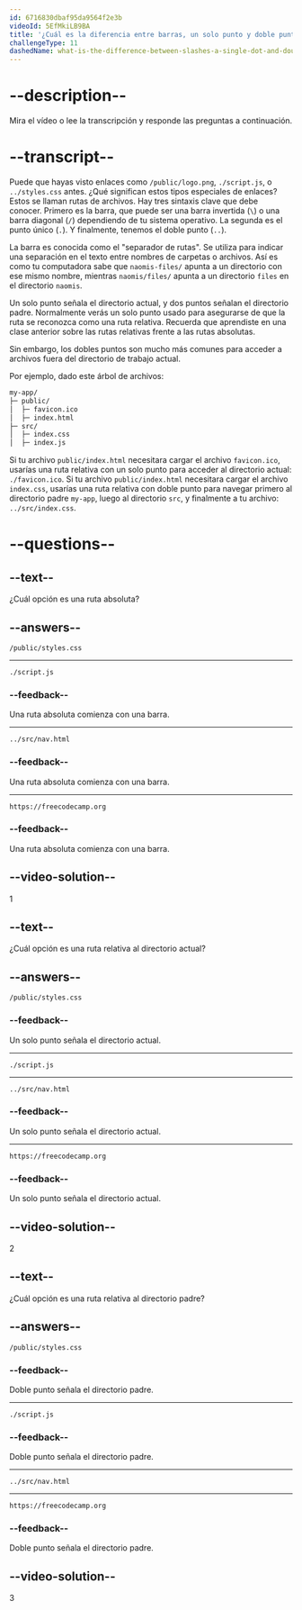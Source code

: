 ```yaml
---
id: 6716830dbaf95da9564f2e3b
videoId: 5EfMkiLB9BA
title: '¿Cuál es la diferencia entre barras, un solo punto y doble punto en la sintaxis de rutas?'
challengeType: 11
dashedName: what-is-the-difference-between-slashes-a-single-dot-and-double-dot-in-path-syntax
---
```


# --description--

Mira el vídeo o lee la transcripción y responde las preguntas a continuación.

# --transcript--

Puede que hayas visto enlaces como `/public/logo.png`, `./script.js`, o `../styles.css` antes. ¿Qué significan estos tipos especiales de enlaces? Estos se llaman rutas de archivos. Hay tres sintaxis clave que debe conocer. Primero es la barra, que puede ser una barra invertida (`\`) o una barra diagonal (`/`) dependiendo de tu sistema operativo. La segunda es el punto único (`.`). Y finalmente, tenemos el doble punto (`..`).

La barra es conocida como el "separador de rutas". Se utiliza para indicar una separación en el texto entre nombres de carpetas o archivos. Así es como tu computadora sabe que `naomis-files/` apunta a un directorio con ese mismo nombre, mientras `naomis/files/` apunta a un directorio `files` en el directorio `naomis`.

Un solo punto señala el directorio actual, y dos puntos señalan el directorio padre. Normalmente verás un solo punto usado para asegurarse de que la ruta se reconozca como una ruta relativa. Recuerda que aprendiste en una clase anterior sobre las rutas relativas frente a las rutas absolutas.

Sin embargo, los dobles puntos son mucho más comunes para acceder a archivos fuera del directorio de trabajo actual.

Por ejemplo, dado este árbol de archivos:

```sh
my-app/
├─ public/
│  ├─ favicon.ico
│  ├─ index.html
├─ src/
│  ├─ index.css
│  ├─ index.js
```

Si tu archivo `public/index.html` necesitara cargar el archivo `favicon.ico`, usarías una ruta relativa con un solo punto para acceder al directorio actual: `./favicon.ico`. Si tu archivo `public/index.html` necesitara cargar el archivo `index.css`, usarías una ruta relativa con doble punto para navegar primero al directorio padre `my-app`, luego al directorio `src`, y finalmente a tu archivo: `../src/index.css`.

# --questions--

## --text--

¿Cuál opción es una ruta absoluta?

## --answers--

`/public/styles.css`

---

`./script.js`

### --feedback--

Una ruta absoluta comienza con una barra.

---

`../src/nav.html`

### --feedback--

Una ruta absoluta comienza con una barra.

---

`https://freecodecamp.org`

### --feedback--

Una ruta absoluta comienza con una barra.

## --video-solution--

1

## --text--

¿Cuál opción es una ruta relativa al directorio actual?

## --answers--

`/public/styles.css`

### --feedback--

Un solo punto señala el directorio actual.

---

`./script.js`

---

`../src/nav.html`

### --feedback--

Un solo punto señala el directorio actual.

---

`https://freecodecamp.org`

### --feedback--

Un solo punto señala el directorio actual.

## --video-solution--

2

## --text--

¿Cuál opción es una ruta relativa al directorio padre?

## --answers--

`/public/styles.css`

### --feedback--

Doble punto señala el directorio padre.

---

`./script.js`

### --feedback--

Doble punto señala el directorio padre.

---

`../src/nav.html`

---

`https://freecodecamp.org`

### --feedback--

Doble punto señala el directorio padre.

## --video-solution--

3
